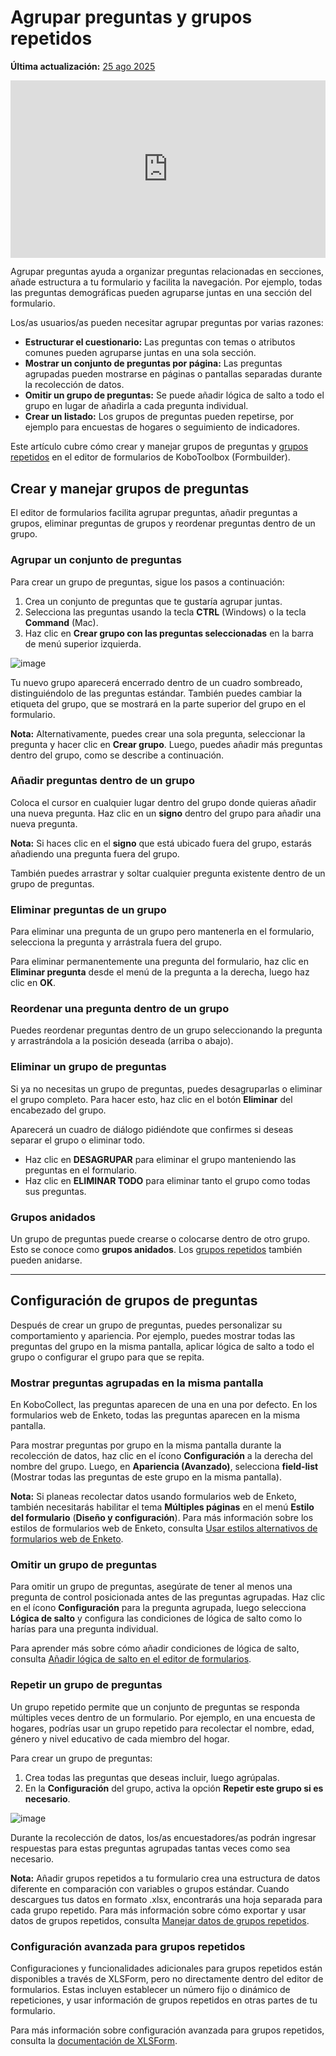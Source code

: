 # Agrupar preguntas y grupos repetidos
**Última actualización:** <a href="https://github.com/kobotoolbox/docs/blob/a4227085bc495cc72c9380430577b0e092d101bb/source/group_repeat.md" class="reference">25 ago 2025</a>

<iframe src="https://www.youtube.com/embed/nmPACLvYnUI?si=mkUi9RBLNHObj9ei" style="width: 100%; aspect-ratio: 16 / 9; height: auto; border: 0;" title="YouTube video player" frameborder="0" allow="accelerometer; autoplay; clipboard-write; encrypted-media; gyroscope; picture-in-picture; web-share" allowfullscreen></iframe>

Agrupar preguntas ayuda a organizar preguntas relacionadas en secciones, añade estructura a tu formulario y facilita la navegación. Por ejemplo, todas las preguntas demográficas pueden agruparse juntas en una sección del formulario.

Los/as usuarios/as pueden necesitar agrupar preguntas por varias razones:
-   **Estructurar el cuestionario:** Las preguntas con temas o atributos comunes pueden agruparse juntas en una sola sección.
-   **Mostrar un conjunto de preguntas por página:** Las preguntas agrupadas pueden mostrarse en páginas o pantallas separadas durante la recolección de datos.
-   **Omitir un grupo de preguntas:** Se puede añadir lógica de salto a todo el grupo en lugar de añadirla a cada pregunta individual.
-   **Crear un listado:** Los grupos de preguntas pueden repetirse, por ejemplo para encuestas de hogares o seguimiento de indicadores.

Este artículo cubre cómo crear y manejar grupos de preguntas y [grupos repetidos](#repeating-a-question-group) en el editor de formularios de KoboToolbox (Formbuilder).

## Crear y manejar grupos de preguntas

El editor de formularios facilita agrupar preguntas, añadir preguntas a grupos, eliminar preguntas de grupos y reordenar preguntas dentro de un grupo.

### Agrupar un conjunto de preguntas

Para crear un grupo de preguntas, sigue los pasos a continuación:

1. Crea un conjunto de preguntas que te gustaría agrupar juntas.
2. Selecciona las preguntas usando la tecla **CTRL** (Windows) o la tecla **Command** (Mac).
3. Haz clic en <i class="k-icon-group"></i> **Crear grupo con las preguntas seleccionadas** en la barra de menú superior izquierda.

![image](/images/group_repeat/grouping_questions.png)

Tu nuevo grupo aparecerá encerrado dentro de un cuadro sombreado, distinguiéndolo de las preguntas estándar. También puedes cambiar la etiqueta del grupo, que se mostrará en la parte superior del grupo en el formulario.

<p class="note">
    <b>Nota:</b> Alternativamente, puedes crear una sola pregunta, seleccionar la pregunta y hacer clic en <b>Crear grupo</b>. Luego, puedes añadir más preguntas dentro del grupo, como se describe a continuación.
</p>

### Añadir preguntas dentro de un grupo

Coloca el cursor en cualquier lugar dentro del grupo donde quieras añadir una nueva pregunta. Haz clic en un <i class="k-icon-plus"></i> **signo** dentro del grupo para añadir una nueva pregunta.

<p class="note">
    <b>Nota:</b> Si haces clic en el <i class="k-icon-plus"> </i><b>signo</b> que está ubicado fuera del grupo, estarás añadiendo una pregunta fuera del grupo.
</p>

También puedes arrastrar y soltar cualquier pregunta existente dentro de un grupo de preguntas.

### Eliminar preguntas de un grupo

Para eliminar una pregunta de un grupo pero mantenerla en el formulario, selecciona la pregunta y arrástrala fuera del grupo.

Para eliminar permanentemente una pregunta del formulario, haz clic en <i class="k-icon-trash"></i> **Eliminar pregunta** desde el menú de la pregunta a la derecha, luego haz clic en **OK**.

### Reordenar una pregunta dentro de un grupo

Puedes reordenar preguntas dentro de un grupo seleccionando la pregunta y arrastrándola a la posición deseada (arriba o abajo).

### Eliminar un grupo de preguntas
Si ya no necesitas un grupo de preguntas, puedes desagruparlas o eliminar el grupo completo. Para hacer esto, haz clic en el botón <i class="k-icon-trash"></i> **Eliminar** del encabezado del grupo.

Aparecerá un cuadro de diálogo pidiéndote que confirmes si deseas separar el grupo o eliminar todo.

- Haz clic en **DESAGRUPAR** para eliminar el grupo manteniendo las preguntas en el formulario.
- Haz clic en **ELIMINAR TODO** para eliminar tanto el grupo como todas sus preguntas.

### Grupos anidados

Un grupo de preguntas puede crearse o colocarse dentro de otro grupo. Esto se conoce como **grupos anidados**. Los [grupos repetidos](#repeating-a-question-group) también pueden anidarse.

---

## Configuración de grupos de preguntas

Después de crear un grupo de preguntas, puedes personalizar su comportamiento y apariencia. Por ejemplo, puedes mostrar todas las preguntas del grupo en la misma pantalla, aplicar lógica de salto a todo el grupo o configurar el grupo para que se repita.

### Mostrar preguntas agrupadas en la misma pantalla

En KoboCollect, las preguntas aparecen de una en una por defecto. En los formularios web de Enketo, todas las preguntas aparecen en la misma pantalla.

Para mostrar preguntas por grupo en la misma pantalla durante la recolección de datos, haz clic en el ícono <i class="k-icon-settings"></i> **Configuración** a la derecha del nombre del grupo. Luego, en **Apariencia (Avanzado)**, selecciona **field-list** (Mostrar todas las preguntas de este grupo en la misma pantalla).

<p class="note">
    <b>Nota:</b> Si planeas recolectar datos usando formularios web de Enketo, también necesitarás habilitar el tema <b>Múltiples páginas</b> en el menú <b>Estilo del formulario</b> (<b>Diseño y configuración</b>). Para más información sobre los estilos de formularios web de Enketo, consulta <a href="https://support.kobotoolbox.org/alternative_enketo.html">Usar estilos alternativos de formularios web de Enketo</a>.
</p>

### Omitir un grupo de preguntas
Para omitir un grupo de preguntas, asegúrate de tener al menos una pregunta de control posicionada antes de las preguntas agrupadas. Haz clic en el ícono <i class="k-icon-settings"></i> **Configuración** para la pregunta agrupada, luego selecciona **Lógica de salto** y configura las condiciones de lógica de salto como lo harías para una pregunta individual.

<p class="note">
    Para aprender más sobre cómo añadir condiciones de lógica de salto, consulta <a href="https://support.kobotoolbox.org/skip_logic.html">Añadir lógica de salto en el editor de formularios</a>.
</p>

### Repetir un grupo de preguntas
Un grupo repetido permite que un conjunto de preguntas se responda múltiples veces dentro de un formulario. Por ejemplo, en una encuesta de hogares, podrías usar un grupo repetido para recolectar el nombre, edad, género y nivel educativo de cada miembro del hogar.

Para crear un grupo de preguntas:
1. Crea todas las preguntas que deseas incluir, luego agrúpalas.
2. En la <i class="k-icon-settings"></i> **Configuración** del grupo, activa la opción **Repetir este grupo si es necesario**.

![image](/images/group_repeat/repeating_groups.png)

Durante la recolección de datos, los/as encuestadores/as podrán ingresar respuestas para estas preguntas agrupadas tantas veces como sea necesario.

<p class="note">
    <b>Nota:</b> Añadir grupos repetidos a tu formulario crea una estructura de datos diferente en comparación con variables o grupos estándar. Cuando descargues tus datos en formato .xlsx, encontrarás una hoja separada para cada grupo repetido. Para más información sobre cómo exportar y usar datos de grupos repetidos, consulta <a href="https://support.kobotoolbox.org/managing_repeat_groups.html">Manejar datos de grupos repetidos</a>.
</p>

### Configuración avanzada para grupos repetidos
Configuraciones y funcionalidades adicionales para grupos repetidos están disponibles a través de XLSForm, pero no directamente dentro del editor de formularios. Estas incluyen establecer un número fijo o dinámico de repeticiones, y usar información de grupos repetidos en otras partes de tu formulario.

<p class="note">
    Para más información sobre configuración avanzada para grupos repetidos, consulta la <a href="https://docs.getodk.org/form-logic/#controlling-the-number-of-repetitions">documentación de XLSForm</a>.  
</p>